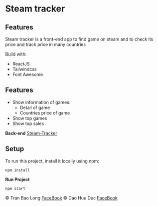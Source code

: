 # **Steam tracker**

## Features
Steam tracker is a front-end app to find game on steam and to check its price and track price in many countries

Build with:
 * ReactJS
 * Tailwindcss
 * Font Awesome

## Features
* Show information of games:
    * Detail of game
    * Countries price of game
* Show top games
* Show top sales

**Back-end**
[Steam-Tracker](https://github.com/oHTGo/steam-tracker)

## Setup
To run this project, install it locally using npm:
```
npm install
```

**Run Project**
```
npm start
```
:copyright: Tran Bao Long [FaceBook](https://www.facebook.com/gn01n4rt)
:copyright: Dao Huu Duc [FaceBook](https://www.facebook.com/daohuuduc.910)
